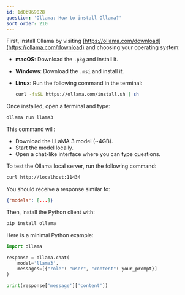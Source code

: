 ```yaml
---
id: 1d0b969028
question: 'Ollama: How to install Ollama?'
sort_order: 210
---
```


First, install Ollama by visiting [https://ollama.com/download](https://ollama.com/download) and choosing your operating system:

- **macOS**: Download the `.pkg` and install it.
- **Windows**: Download the `.msi` and install it.
- **Linux**: Run the following command in the terminal:

  ```bash
  curl -fsSL https://ollama.com/install.sh | sh
  ```

Once installed, open a terminal and type:

```bash
ollama run llama3
```

This command will:

- Download the LLaMA 3 model (~4GB).
- Start the model locally.
- Open a chat-like interface where you can type questions.

To test the Ollama local server, run the following command:

```bash
curl http://localhost:11434
```

You should receive a response similar to:

```json
{"models": [...]}  
```

Then, install the Python client with:

```bash
pip install ollama
```

Here is a minimal Python example:

```python
import ollama

response = ollama.chat(
    model='llama3',
    messages=[{"role": "user", "content": your_prompt}]
)

print(response['message']['content'])
```